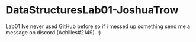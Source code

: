 # DataStructuresLab01-JoshuaTrow
Lab01
Ive never used GitHub before so if i messed up something send me a message on discord (Achilles#2149). :)
